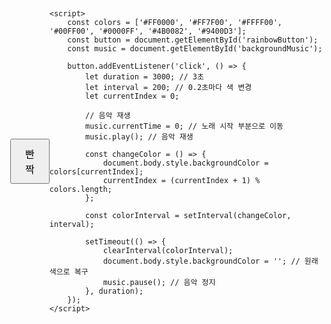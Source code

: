 <!DOCTYPE html>
<html lang="ko">
<head>
    <meta charset="UTF-8">
    <meta name="viewport" content="width=device-width, initial-scale=1.0">
    <title>무지개 빤짝</title>
    <style>
        body {
            display: flex;
            justify-content: center; /* 가로 중앙 정렬 */
            align-items: center; /* 세로 중앙 정렬 */
            height: 100vh; /* 화면 전체 높이 */
            margin: 0; /* 기본 여백 제거 */
            transition: background-color 0.5s;
        }
        button {
            padding: 10px 20px; /* 버튼 크기 조정 */
            font-size: 16px; /* 글자 크기 조정 */
            cursor: pointer; /* 마우스 커서 변경 */
        }
    </style>
</head>
<body>
    <button id="rainbowButton">빤짝</button>
    <audio id="backgroundMusic" src="song.mp3"></audio>

    <script>
        const colors = ['#FF0000', '#FF7F00', '#FFFF00', '#00FF00', '#0000FF', '#4B0082', '#9400D3'];
        const button = document.getElementById('rainbowButton');
        const music = document.getElementById('backgroundMusic');

        button.addEventListener('click', () => {
            let duration = 3000; // 3초
            let interval = 200; // 0.2초마다 색 변경
            let currentIndex = 0;

            // 음악 재생
            music.currentTime = 0; // 노래 시작 부분으로 이동
            music.play(); // 음악 재생

            const changeColor = () => {
                document.body.style.backgroundColor = colors[currentIndex];
                currentIndex = (currentIndex + 1) % colors.length;
            };

            const colorInterval = setInterval(changeColor, interval);

            setTimeout(() => {
                clearInterval(colorInterval);
                document.body.style.backgroundColor = ''; // 원래 색으로 복구
                music.pause(); // 음악 정지
            }, duration);
        });
    </script>
</body>
</html>
